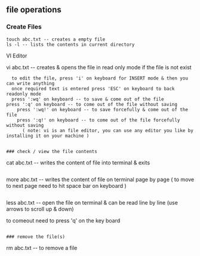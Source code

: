 ## file operations 

### Create Files 
```
touch abc.txt -- creates a empty file 
ls -l -- lists the contents in current directory

```
VI Editor 

vi abc.txt -- creates & opens the file in read only mode if the file is not exist 

	  to edit the file, press 'i' on keyboard for INSERT mode & then you can write anything
	  once required text is entered press 'ESC' on keyboard to back readonly mode
	  press ':wq' on keyboard -- to save & come out of the file
    press ':q' on keyboard -- to come out of the file without saving
		press ':wq!' on keyboard -- to save forcefully & come out of the file
		press ':q!' on keyboard -- to come out of the file forcefully without saving
	      ( note: vi is an file editor, you can use any editor you like by installing it on your machine )
```

### check / view the file contents 

```
cat abc.txt -- writes the content of file into terminal & exits 
```
```
more abc.txt -- writes the content of file on terminal page by page ( to move to next page need to hit space bar on keyboard )
```
```
less abc.txt -- open the file on terminal & can be read line by line (use arrows to scroll up & down) 		  
	               
   to 	comeout need to press 'q' on the key board
```

### remove the file(s)
```
rm abc.txt -- to remove a file 
```

